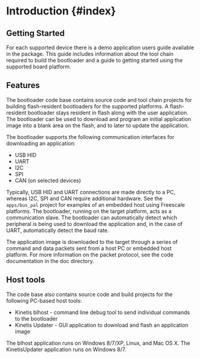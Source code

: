 Introduction {#index}
=====

Getting Started
-----
For each supported device there is a demo application users guide available in the package. This guide includes information about the tool chain required to build the bootloader and a guide to getting started using the supported board platform.

Features
-----
The bootloader code base contains source code and tool chain projects for building flash-resident bootloaders for the supported platforms. A flash-resident bootloader stays resident in flash along with the user application. The bootloader can be used to download and program an initial application image into a blank area on the flash, and to later to update the application.

The bootloader supports the following communication interfaces for downloading an application:
- USB HID
- UART
- I2C
- SPI
- CAN (on selected devices)

Typically, USB HID and UART connections are made directly to a PC, whereas I2C, SPI and CAN require additional hardware. See the `apps/bus_pal` project for examples of an embedded host using Freescale platforms. The bootloader, running on the target platform, acts as a communication slave. The bootloader can automatically detect which peripheral is being used to download the application and, in the case of UART, automatically detect the baud rate.

The application image is downloaded to the target through a series of command and data packets sent from a host PC or embedded host platform. For more information on the packet protocol, see the code documentation in the doc directory.

Host tools
-----
The code base also contains source code and build projects for the following PC-based host tools:

- Kinetis blhost - command line debug tool to send individual commands to the bootloader
- Kinetis Updater - GUI application to download and flash an application image

The blhost application runs on Windows 8/7/XP, Linux, and Mac OS X. The KinetisUpdater application runs on Windows 8/7. 
